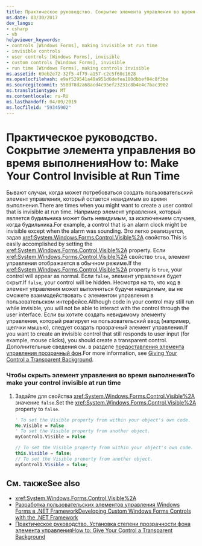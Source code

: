 ```yaml
---
title: Практическое руководство. Сокрытие элемента управления во время выполнения
ms.date: 03/30/2017
dev_langs:
- csharp
- vb
helpviewer_keywords:
- controls [Windows Forms], making invisible at run time
- invisible controls
- user controls [Windows Forms], invisible
- custom controls [Windows Forms], invisible
- run time [Windows Forms], making controls invisible
ms.assetid: 69eb2e72-32f5-4f79-a157-c2c5f60c1628
ms.openlocfilehash: e9af529541a40a951d6defea180dbbef04c8f3be
ms.sourcegitcommit: 558d78d2a68acd4c95ef23231c8b4e4c7bac3902
ms.translationtype: MT
ms.contentlocale: ru-RU
ms.lasthandoff: 04/09/2019
ms.locfileid: "59345902"
---
```

# <a name="how-to-make-your-control-invisible-at-run-time"></a><span data-ttu-id="81c6c-102">Практическое руководство. Сокрытие элемента управления во время выполнения</span><span class="sxs-lookup"><span data-stu-id="81c6c-102">How to: Make Your Control Invisible at Run Time</span></span>
<span data-ttu-id="81c6c-103">Бывают случаи, когда может потребоваться создать пользовательский элемент управления, который остается невидимым во время выполнения.</span><span class="sxs-lookup"><span data-stu-id="81c6c-103">There are times when you might want to create a user control that is invisible at run time.</span></span> <span data-ttu-id="81c6c-104">Например элемент управления, который является будильника может быть невидимым, за исключением случаев, когда будильника.</span><span class="sxs-lookup"><span data-stu-id="81c6c-104">For example, a control that is an alarm clock might be invisible except when the alarm was sounding.</span></span> <span data-ttu-id="81c6c-105">Это легко реализуется, задав <xref:System.Windows.Forms.Control.Visible%2A> свойство.</span><span class="sxs-lookup"><span data-stu-id="81c6c-105">This is easily accomplished by setting the <xref:System.Windows.Forms.Control.Visible%2A> property.</span></span> <span data-ttu-id="81c6c-106">Если <xref:System.Windows.Forms.Control.Visible%2A> свойство `true`, элемент управления отображается в обычном режиме.</span><span class="sxs-lookup"><span data-stu-id="81c6c-106">If the <xref:System.Windows.Forms.Control.Visible%2A> property is `true`, your control will appear as normal.</span></span> <span data-ttu-id="81c6c-107">Если `false`, элемент управления будет скрыт.</span><span class="sxs-lookup"><span data-stu-id="81c6c-107">If `false`, your control will be hidden.</span></span> <span data-ttu-id="81c6c-108">Несмотря на то, что код в элемент управления может выполняться будучи невидимым, вы не сможете взаимодействовать с элементом управления в пользовательском интерфейсе.</span><span class="sxs-lookup"><span data-stu-id="81c6c-108">Although code in your control may still run while invisible, you will not be able to interact with the control through the user interface.</span></span> <span data-ttu-id="81c6c-109">Если вы хотите создать невидимому элементу управления, который реагирует на пользовательский ввод (например, щелчки мышью), следует создать прозрачный элемент управления.</span><span class="sxs-lookup"><span data-stu-id="81c6c-109">If you want to create an invisible control that still responds to user input (for example, mouse clicks), you should create a transparent control.</span></span> <span data-ttu-id="81c6c-110">Дополнительные сведения см. в разделе [предоставления элемента управления прозрачный фон](how-to-give-your-control-a-transparent-background.md).</span><span class="sxs-lookup"><span data-stu-id="81c6c-110">For more information, see [Giving Your Control a Transparent Background](how-to-give-your-control-a-transparent-background.md).</span></span>  
  
### <a name="to-make-your-control-invisible-at-run-time"></a><span data-ttu-id="81c6c-111">Чтобы скрыть элемент управления во время выполнения</span><span class="sxs-lookup"><span data-stu-id="81c6c-111">To make your control invisible at run time</span></span>  
  
1. <span data-ttu-id="81c6c-112">Задайте для свойства <xref:System.Windows.Forms.Control.Visible%2A> значение `false`.</span><span class="sxs-lookup"><span data-stu-id="81c6c-112">Set the <xref:System.Windows.Forms.Control.Visible%2A> property to `false`.</span></span>  
  
    ```vb  
    ' To set the Visible property from within your object's own code.  
    Me.Visible = False  
    ' To set the Visible property from another object.  
    myControl1.Visible = False  
    ```  
  
    ```csharp  
    // To set the Visible property from within your object's own code.  
    this.Visible = false;  
    // To set the Visible property from another object.  
    myControl1.Visible = false;  
    ```  
  
## <a name="see-also"></a><span data-ttu-id="81c6c-113">См. также</span><span class="sxs-lookup"><span data-stu-id="81c6c-113">See also</span></span>

- <xref:System.Windows.Forms.Control.Visible%2A>
- [<span data-ttu-id="81c6c-114">Разработка пользовательских элементов управления Windows Forms в .NET Framework</span><span class="sxs-lookup"><span data-stu-id="81c6c-114">Developing Custom Windows Forms Controls with the .NET Framework</span></span>](developing-custom-windows-forms-controls.md)
- [<span data-ttu-id="81c6c-115">Практическое руководство. Установка степени прозрачности фона элемента управления</span><span class="sxs-lookup"><span data-stu-id="81c6c-115">How to: Give Your Control a Transparent Background</span></span>](how-to-give-your-control-a-transparent-background.md)
